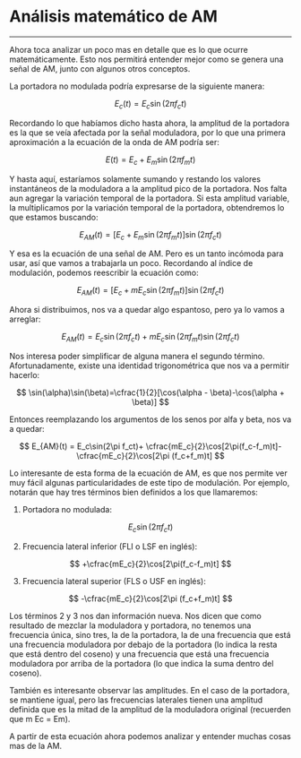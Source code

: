 <script type="text/javascript" charset="utf-8" 
src="https://cdn.mathjax.org/mathjax/latest/MathJax.js?config=TeX-AMS-MML_HTMLorMML,
https://vincenttam.github.io/javascripts/MathJaxLocal.js"></script>

# Análisis matemático de AM
---
Ahora toca analizar un poco mas en detalle que es lo que ocurre matemáticamente. Esto nos permitirá entender mejor como se genera una señal de AM, junto con algunos otros conceptos.

La portadora no modulada podría expresarse de la siguiente manera:

$$
E_c(t)=E_c\sin(2\pi f_c t)
$$

Recordando lo que habíamos dicho hasta ahora, la amplitud de la portadora es la que se veía afectada por la señal moduladora, por lo que una primera aproximación a la ecuación de la onda de AM podría ser:

$$
E(t)=E_c+E_m\sin(2 \pi f_m t)
$$

Y hasta aquí, estaríamos solamente sumando y restando los valores instantáneos de la moduladora a la amplitud pico de la portadora. Nos falta aun agregar la variación temporal de la portadora. Si esta amplitud variable, la multiplicamos por la variación temporal de la portadora, obtendremos lo que estamos buscando:

$$
E_{AM}(t) = [E_c+E_m \sin(2 \pi f_m t)]\sin(2 \pi f_c t)
$$

Y esa es la ecuación de una señal de AM. Pero es un tanto incómoda para usar, así que vamos a trabajarla un poco. Recordando al índice de modulación, podemos reescribir la ecuación como:

$$
E_{AM}(t) = [E_c+m E_c\sin(2\pi f_mt)]\sin(2\pi f_ct)
$$

Ahora si distribuimos, nos va a quedar algo espantoso, pero ya lo vamos a arreglar:

$$
E_{AM}(t) = E_c\sin(2\pi f_ct)+m E_c\sin(2\pi f_mt)\sin(2\pi f_ct)
$$

Nos interesa poder simplificar de alguna manera el segundo término. Afortunadamente, existe una identidad trigonométrica que nos va a permitir hacerlo:

$$
\sin(\alpha)\sin(\beta)=\cfrac{1}{2}[\cos(\alpha - \beta)-\cos(\alpha + \beta)]
$$

Entonces reemplazando los argumentos de los senos por alfa y beta, nos va a quedar:

$$
E_{AM}(t) = E_c\sin(2\pi f_ct)+ \cfrac{mE_c}{2}\cos[2\pi(f_c-f_m)t]-\cfrac{mE_c}{2}\cos[2\pi (f_c+f_m)t]
$$

Lo interesante de esta forma de la ecuación de AM, es que nos permite ver muy fácil algunas particularidades de este tipo de modulación. Por ejemplo, notarán que hay tres términos bien definidos a los que llamaremos:

1. Portadora no modulada:

$$
E_c\sin(2\pi f_ct)
$$

2. Frecuencia lateral inferior (FLI o LSF en inglés):

$$
+\cfrac{mE_c}{2}\cos[2\pi(f_c-f_m)t]
$$

3. Frecuencia lateral superior (FLS o USF en inglés):

$$
-\cfrac{mE_c}{2}\cos[2\pi (f_c+f_m)t]
$$

Los términos 2 y 3 nos dan información nueva. Nos dicen que como resultado de mezclar la moduladora y portadora, no tenemos una frecuencia única, sino tres, la de la portadora, la de una frecuencia que está una frecuencia moduladora por debajo de la portadora (lo indica la resta que está dentro del coseno) y una frecuencia que está una frecuencia moduladora por arriba de la portadora (lo que indica la suma dentro del coseno).

También es interesante observar las amplitudes. En el caso de la portadora, se mantiene igual, pero las frecuencias laterales tienen una amplitud definida que es la mitad de la amplitud de la moduladora original (recuerden que m Ec = Em).

A partir de esta ecuación ahora podemos analizar y entender muchas cosas mas de la AM.